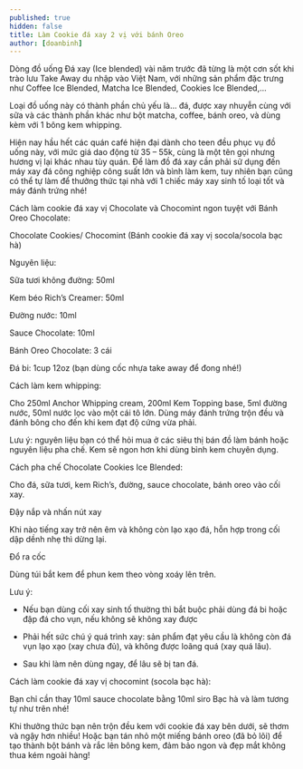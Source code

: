 ```yaml
---
published: true
hidden: false
title: Làm Cookie đá xay 2 vị với bánh Oreo
author: [doanbinh] 
---
```



Dòng đồ uống Đá xay (Ice blended) vài năm trước đã từng là một cơn sốt khi trào lưu Take Away du nhập vào Việt Nam, với những sản phẩm đặc trưng như Coffee Ice Blended, Matcha Ice Blended, Cookies Ice Blended,… 

Loại đồ uống này có thành phần chủ yếu là… đá, được xay nhuyễn cùng với sữa và các thành phần khác như bột matcha, coffee, bánh oreo, và dùng kèm với 1 bông kem whipping.

Hiện nay hầu hết các quán café hiện đại dành cho teen đều phục vụ đồ uống này, với mức giá dao động từ 35 – 55k, cùng là một tên gọi nhưng hương vị lại khác nhau tùy quán. Để làm đồ đá xay cần phải sử dụng đến máy xay đá công nghiệp công suất lớn và bình làm kem, tuy nhiên bạn cũng có thể tự làm để thưởng thức tại nhà với 1 chiếc máy xay sinh tố loại tốt và máy đánh trứng nhé!

Cách làm cookie đá xay vị Chocolate và Chocomint ngon tuyệt với Bánh Oreo Chocolate:

Chocolate Cookies/ Chocomint (Bánh cookie đá xay vị socola/socola bạc hà)

Nguyên liệu:

Sữa tươi không đường: 50ml

Kem béo Rich’s Creamer: 50ml

Đường nước: 10ml

Sauce Chocolate: 10ml

Bánh Oreo Chocolate: 3 cái

Đá bi: 1cup 12oz (bạn dùng cốc nhựa take away để đong nhé!)

Cách làm kem whipping:

Cho 250ml Anchor Whipping cream, 200ml Kem Topping base, 5ml đường nước, 50ml nước lọc vào một cái tô lớn.
Dùng máy đánh trứng trộn đều và đánh bông cho đến khi kem đạt độ cứng vừa phải.

Lưu ý: nguyên liệu bạn có thể hỏi mua ở các siêu thị bán đồ làm bánh hoặc nguyên liệu pha chế. Kem sẽ ngon hơn khi dùng bình kem chuyên dụng.

Cách pha chế Chocolate Cookies Ice Blended:

Cho đá, sữa tươi, kem Rich’s, đường, sauce chocolate, bánh oreo vào cối xay.

Đậy nắp và nhấn nút xay

Khi nào tiếng xay trở nên êm và không còn lạo xạo đá, hỗn hợp trong cối dập dềnh nhẹ thì dừng lại.

Đổ ra cốc

Dùng túi bắt kem để phun kem theo vòng xoáy lên trên.

Lưu ý:

+ Nếu bạn dùng cối xay sinh tố thường thì bắt buộc phải dùng đá bi hoặc đập đá cho vụn, nếu không sẽ không xay được

+ Phải hết sức chú ý quá trình xay: sản phẩm đạt yêu cầu là không còn đá vụn lạo xạo (xay chưa đủ), và không được loãng quá (xay quá lâu).

+ Sau khi làm nên dùng ngay, để lâu sẽ bị tan đá.

Cách làm cookie đá xay vị chocomint (socola bạc hà):

Bạn chỉ cần thay 10ml sauce chocolate bằng 10ml siro Bạc hà và làm tương tự như trên nhé!

Khi thưởng thức bạn nên trộn đều kem với cookie đá xay bên dưới, sẽ thơm và ngậy hơn nhiều! Hoặc bạn tán nhỏ một miếng bánh oreo (đã bỏ lõi) để tạo thành bột bánh và rắc lên bông kem, đảm bảo ngon và đẹp mắt không thua kém ngoài hàng!